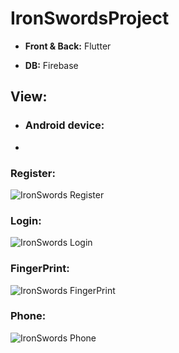 # IronSwordsProject
- **Front &amp; Back:** Flutter

- **DB:** Firebase

## View:
- ### Android device:
- 
### Register:
![IronSwords Register](https://github.com/dorstern3/IronSwordsProject/assets/96941609/f75cfe9c-1e7d-486a-b686-af80d0d27d80)

### Login:
![IronSwords Login](https://github.com/dorstern3/IronSwordsProject/assets/96941609/71ea561e-b60f-4c6f-8e97-e10670192fc2)

### FingerPrint:
![IronSwords FingerPrint](https://github.com/dorstern3/IronSwordsProject/assets/96941609/a38fa412-7c06-4c31-a07a-6171025cfae1)

### Phone:
![IronSwords Phone](https://github.com/dorstern3/IronSwordsProject/assets/96941609/ba0c9c0e-b62d-43d6-8166-89970d139224)

